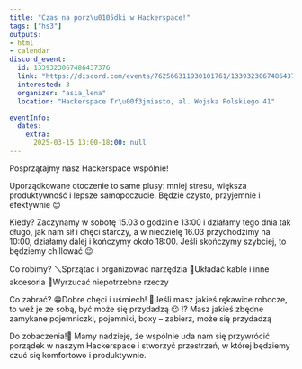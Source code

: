 ```yaml
---
title: "Czas na porz\u0105dki w Hackerspace!"
tags: ["hs3"]
outputs:
- html
- calendar
discord_event:
  id: 1339323067486437376
  link: "https://discord.com/events/762566311930101761/1339323067486437376"
  interested: 3
  organizer: "asia_lena"
  location: "Hackerspace Tr\u00f3jmiasto, al. Wojska Polskiego 41"

eventInfo:
  dates:
    extra:
      2025-03-15 13:00-18:00: null
---
```

Posprzątajmy nasz Hackerspace wspólnie! 

Uporządkowane otoczenie to same plusy: mniej stresu, większa produktywność i lepsze samopoczucie. 
Będzie czysto, przyjemnie i efektywnie 😊

Kiedy?
Zaczynamy  w sobotę 15.03 o godzinie 13:00 i działamy tego dnia tak długo, jak nam sił i chęci starczy, a w niedzielę 16.03 przychodzimy na 10:00, działamy dalej i kończymy około 18:00. Jeśli skończymy szybciej, to będziemy chillować 😉

Co robimy?
🪛Sprzątać i organizować narzędzia
🔌Układać kable i inne akcesoria
🚮Wyrzucać niepotrzebne rzeczy
 
Co zabrać? 
😁Dobre chęci i uśmiech!
🧤Jeśli masz jakieś rękawice robocze, to weź je ze sobą, być może się przydadzą 😉
⁉️ Masz jakieś zbędne zamykane pojemniczki, pojemniki, boxy – zabierz, może się przydadzą

Do zobaczenia!👋
Mamy nadzieję, że wspólnie uda nam się przywrócić porządek w naszym Hackerspace i stworzyć przestrzeń, w której będziemy czuć się komfortowo i produktywnie.
